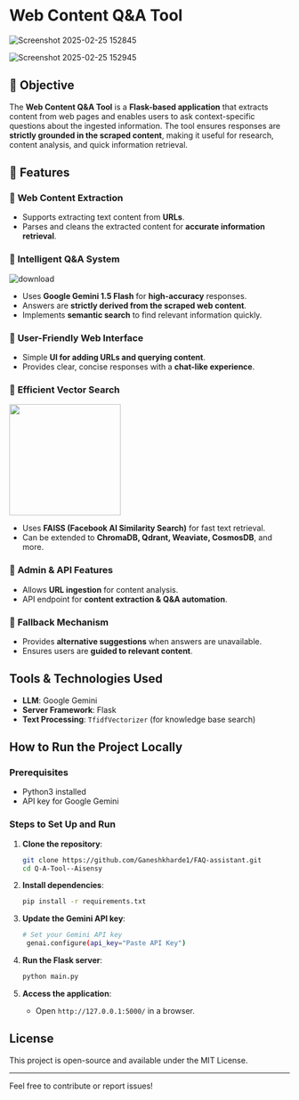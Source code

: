 # Web Content Q&A Tool

![Screenshot 2025-02-25 152845](https://github.com/user-attachments/assets/a0640a83-2247-4a91-ab53-60dc8fdac6be)

![Screenshot 2025-02-25 152945](https://github.com/user-attachments/assets/15e001bc-7281-4d32-812b-3c0b1178996a)

## 🎯 Objective  
The **Web Content Q&A Tool** is a **Flask-based application** that extracts content from web pages and enables users to ask context-specific questions about the ingested information. The tool ensures responses are **strictly grounded in the scraped content**, making it useful for research, content analysis, and quick information retrieval.  

## 🚀 Features  

### 🔹 **Web Content Extraction**  
- Supports extracting text content from **URLs**.  
- Parses and cleans the extracted content for **accurate information retrieval**.  

### 🔹 **Intelligent Q&A System**  
![download](https://github.com/user-attachments/assets/2bc5e7f5-1974-4375-85f9-47210bebcd18)
- Uses **Google Gemini 1.5 Flash** for **high-accuracy** responses.  
- Answers are **strictly derived from the scraped web content**.  
- Implements **semantic search** to find relevant information quickly.  

### 🔹 **User-Friendly Web Interface**  
- Simple **UI for adding URLs and querying content**.  
- Provides clear, concise responses with a **chat-like experience**.  

### 🔹 **Efficient Vector Search**  
<img width="200" src="https://github.com/user-attachments/assets/17f1010f-78bd-4aaa-93cb-c065d9b9f729"> 


- Uses **FAISS (Facebook AI Similarity Search)** for fast text retrieval.  
- Can be extended to **ChromaDB, Qdrant, Weaviate, CosmosDB**, and more.  

### 🔹 **Admin & API Features**  
- Allows **URL ingestion** for content analysis.  
- API endpoint for **content extraction & Q&A automation**.  

### 🔹 **Fallback Mechanism**  
- Provides **alternative suggestions** when answers are unavailable.  
- Ensures users are **guided to relevant content**.  

## Tools & Technologies Used
- **LLM**: Google Gemini
- **Server Framework**: Flask
- **Text Processing**: `TfidfVectorizer` (for knowledge base search)

## How to Run the Project Locally
### Prerequisites
- Python3 installed
- API key for Google Gemini

### Steps to Set Up and Run
1. **Clone the repository**:
   ```bash
   git clone https://github.com/Ganeshkharde1/FAQ-assistant.git
   cd Q-A-Tool--Aisensy
   ```


2. **Install dependencies**:
   ```bash
   pip install -r requirements.txt
   ```

3. **Update the Gemini API key**:
   ```bash
   # Set your Gemini API key
    genai.configure(api_key="Paste API Key")
   ```
   

4. **Run the Flask server**:
   ```bash
   python main.py
   ```

7. **Access the application**:
   - Open `http://127.0.0.1:5000/` in a browser.



## License
This project is open-source and available under the MIT License.

---
Feel free to contribute or report issues!

